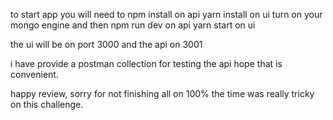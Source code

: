 to start app 
you will need to
 npm install on api
 yarn install on ui
turn on your mongo engine
and then 
 npm run dev on api
 yarn start on ui

the ui will be on port 3000 and the api on 3001

i have provide a postman collection for testing the api hope that is convenient.


happy review, sorry for not finishing all on 100% the time was really tricky on this challenge.